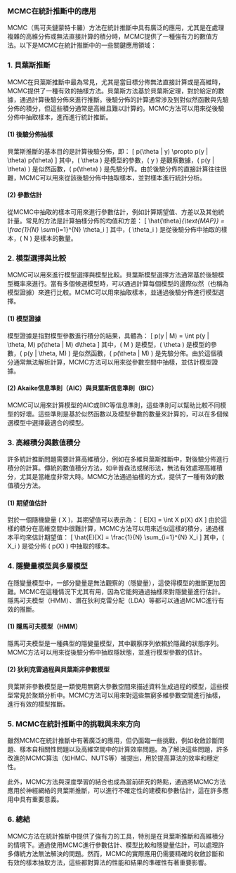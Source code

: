 ### MCMC在統計推斷中的應用

MCMC（馬可夫鏈蒙特卡羅）方法在統計推斷中具有廣泛的應用，尤其是在處理複雜的高維分佈或無法直接計算的積分時，MCMC提供了一種強有力的數值方法。以下是MCMC在統計推斷中的一些關鍵應用領域：

### 1. **貝葉斯推斷**
MCMC在貝葉斯推斷中最為常見，尤其是當目標分佈無法直接計算或是高維時，MCMC提供了一種有效的抽樣方法。貝葉斯方法基於貝葉斯定理，對於給定的數據，通過計算後驗分佈來進行推斷。後驗分佈的計算通常涉及到對似然函數與先驗分佈的積分，但這些積分通常是高維且難以計算的。MCMC方法可以用來從後驗分佈中抽取樣本，進而進行統計推斷。

#### (1) **後驗分佈抽樣**
貝葉斯推斷的基本目的是計算後驗分佈，即：
\[
p(\theta | y) \propto p(y | \theta) p(\theta)
\]
其中，\( \theta \) 是模型的參數，\( y \) 是觀察數據，\( p(y | \theta) \) 是似然函數，\( p(\theta) \) 是先驗分佈。由於後驗分佈的直接計算往往很難，MCMC可以用來從該後驗分佈中抽取樣本，並對樣本進行統計分析。

#### (2) **參數估計**
從MCMC中抽取的樣本可用來進行參數估計，例如計算期望值、方差以及其他統計量。常見的方法是計算抽樣分佈的均值和方差：
\[
\hat{\theta}_{\text{MAP}} = \frac{1}{N} \sum_{i=1}^{N} \theta_i
\]
其中，\( \theta_i \) 是從後驗分佈中抽取的樣本，\( N \) 是樣本的數量。

### 2. **模型選擇與比較**
MCMC可以用來進行模型選擇與模型比較。貝葉斯模型選擇方法通常基於後驗模型概率來進行。當有多個候選模型時，可以通過計算每個模型的邊際似然（也稱為模型證據）來進行比較。MCMC可以用來抽取樣本，並通過後驗分佈進行模型選擇。

#### (1) **模型證據**
模型證據是指對模型參數進行積分的結果，具體為：
\[
p(y | M) = \int p(y | \theta, M) p(\theta | M) d\theta
\]
其中，\( M \) 是模型，\( \theta \) 是模型的參數，\( p(y | \theta, M) \) 是似然函數，\( p(\theta | M) \) 是先驗分佈。由於這個積分通常無法解析計算，MCMC方法可以用來從參數空間中抽樣，並估計模型證據。

#### (2) **Akaike信息準則（AIC）與貝葉斯信息準則（BIC）**
MCMC可以用來計算模型的AIC或BIC等信息準則，這些準則可以幫助比較不同模型的好壞。這些準則是基於似然函數以及模型參數的數量來計算的，可以在多個候選模型中選擇最適合的模型。

### 3. **高維積分與數值積分**
許多統計推斷問題需要計算高維積分，例如在多維貝葉斯推斷中，對後驗分佈進行積分的計算。傳統的數值積分方法，如辛普森法或梯形法，無法有效處理高維積分，尤其是當維度非常大時。MCMC方法通過抽樣的方式，提供了一種有效的數值積分方法。

#### (1) **期望值估計**
對於一個隨機變量 \( X \)，其期望值可以表示為：
\[
E[X] = \int X p(X) dX
\]
由於這樣的積分在高維空間中很難計算，MCMC方法可以用來近似這樣的積分，通過樣本平均來估計期望值：
\[
\hat{E}[X] = \frac{1}{N} \sum_{i=1}^{N} X_i
\]
其中，\( X_i \) 是從分佈 \( p(X) \) 中抽取的樣本。

### 4. **隱變量模型與多層模型**
在隱變量模型中，一部分變量是無法觀察的（隱變量），這使得模型的推斷更加困難。MCMC在這種情況下尤其有用，因為它能夠通過抽樣來對隱變量進行估計。隱馬可夫模型（HMM）、潛在狄利克雷分配（LDA）等都可以通過MCMC進行有效的推斷。

#### (1) **隱馬可夫模型（HMM）**
隱馬可夫模型是一種典型的隱變量模型，其中觀察序列依賴於隱藏的狀態序列。MCMC方法可以用來從後驗分佈中抽取隱狀態，並進行模型參數的估計。

#### (2) **狄利克雷過程與貝葉斯非參數模型**
貝葉斯非參數模型是一類使用無窮大參數空間來描述資料生成過程的模型，這些模型常見於聚類分析中。MCMC方法可以用來對這些無窮多維參數空間進行抽樣，進行有效的模型推斷。

### 5. **MCMC在統計推斷中的挑戰與未來方向**

雖然MCMC在統計推斷中有著廣泛的應用，但仍面臨一些挑戰，例如收斂診斷問題、樣本自相關性問題以及高維空間中的計算效率問題。為了解決這些問題，許多改進的MCMC算法（如HMC、NUTS等）被提出，用於提高算法的效率和穩定性。

此外，MCMC方法與深度學習的結合也成為當前研究的熱點，通過將MCMC方法應用於神經網絡的貝葉斯推斷，可以進行不確定性的建模和參數估計，這在許多應用中具有重要意義。

### 6. **總結**

MCMC方法在統計推斷中提供了強有力的工具，特別是在貝葉斯推斷和高維積分的情境下。通過使用MCMC進行參數估計、模型比較和隱變量估計，可以處理許多傳統方法無法解決的問題。然而，MCMC的實際應用仍需要精確的收斂診斷和有效的樣本抽取方法，這些都對算法的性能和結果的準確性有著重要影響。